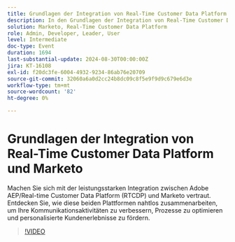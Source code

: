 ```yaml
---
title: Grundlagen der Integration von Real-Time Customer Data Platform und Marketo
description: In den Grundlagen der Integration von Real-Time Customer Data Platform und Marketo wird untersucht, wie Adobe AEP/RTCDP und Marketo zusammenarbeiten, um die Kommunikation zu verbessern, Prozesse zu optimieren und personalisierte Kundenerlebnisse bereitzustellen.
solution: Marketo, Real-Time Customer Data Platform
role: Admin, Developer, Leader, User
level: Intermediate
doc-type: Event
duration: 1694
last-substantial-update: 2024-08-30T00:00:00Z
jira: KT-16108
exl-id: f20dc3fe-6004-4932-9234-86ab76e20709
source-git-commit: 32060a6a0d2cc24b8dc09c8f5e9f9d9c679e6d3e
workflow-type: tm+mt
source-wordcount: '82'
ht-degree: 0%

---
```


# Grundlagen der Integration von Real-Time Customer Data Platform und Marketo

Machen Sie sich mit der leistungsstarken Integration zwischen Adobe AEP/Real-time Customer Data Platform (RTCDP) und Marketo vertraut. Entdecken Sie, wie diese beiden Plattformen nahtlos zusammenarbeiten, um Ihre Kommunikationsaktivitäten zu verbessern, Prozesse zu optimieren und personalisierte Kundenerlebnisse zu fördern.

>[!VIDEO](https://video.tv.adobe.com/v/3433677/?learn=on&captions=ger)
